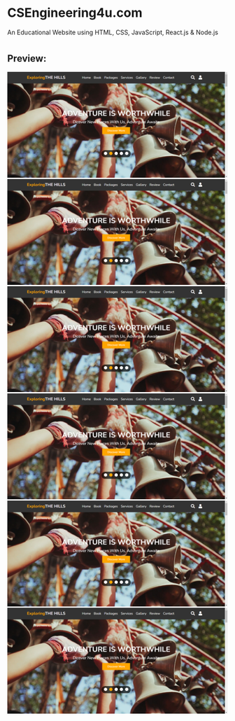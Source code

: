 # CSEngineering4u.com
An Educational Website using HTML, CSS, JavaScript, React.js & Node.js 
#

#

#


#
## Preview:
![screenshot 176](https://github.com/MaahiSinghGit/Exploring-The-Hills/blob/main/images/sc1.png)
![screenshot 176](https://github.com/MaahiSinghGit/Exploring-The-Hills/blob/main/images/sc1.png)
![screenshot 176](https://github.com/MaahiSinghGit/Exploring-The-Hills/blob/main/images/sc1.png)
![screenshot 176](https://github.com/MaahiSinghGit/Exploring-The-Hills/blob/main/images/sc1.png)
![screenshot 176](https://github.com/MaahiSinghGit/Exploring-The-Hills/blob/main/images/sc1.png)
![screenshot 176](https://github.com/MaahiSinghGit/Exploring-The-Hills/blob/main/images/sc1.png)
